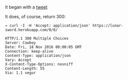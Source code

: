 It began with a [tweet](https://twitter.com/philandstuff/status/798585028984745984)

It does, of course, return 300:


    ➔ curl -I -H 'Accept: application/json' https://lunar-sword.herokuapp.com/0/0/

    HTTP/1.1 300 Multiple Choices
    Server: Cowboy
    Date: Fri, 18 Nov 2016 00:00:05 GMT
    Connection: keep-alive
    Content-Type: application/json
    Vary: Accept
    X-Content-Type-Options: nosniff
    Content-Length: 55
    Via: 1.1 vegur
